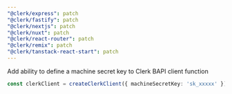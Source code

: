 ```yaml
---
"@clerk/express": patch
"@clerk/fastify": patch
"@clerk/nextjs": patch
"@clerk/nuxt": patch
"@clerk/react-router": patch
"@clerk/remix": patch
"@clerk/tanstack-react-start": patch
---
```


Add ability to define a machine secret key to Clerk BAPI client function

```ts
const clerkClient = createClerkClient({ machineSecretKey: 'sk_xxxxx' })
```
